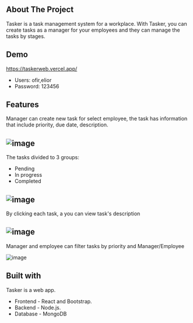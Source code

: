 ## About The Project
Tasker is a task management system for a workplace.
With Tasker, you can create tasks as a manager for your employees and they can manage the tasks by stages.

## Demo
https://taskerweb.vercel.app/

* Users: ofir,elior
* Password: 123456

## Features

Manager can create new task for select employee, the task has information that include priority, due date, description.

![image](https://github.com/elior99/Tasker/assets/46793021/56600018-0e74-468d-bf9f-da84b55193a7)
-


The tasks divided to 3 groups:
* Pending 
* In progress
* Completed


![image](https://github.com/elior99/Tasker/assets/46793021/3897fc9c-ef1e-4626-9f6a-c9e8118afa1d)
-

By clicking each task, a you can view task's description

![image](https://github.com/elior99/Tasker/assets/46793021/61708aa0-c884-4a79-8c9f-f2945e7c7a50)
-


Manager and employee can filter tasks by priority and Manager/Employee

![image](https://github.com/elior99/Tasker/assets/46793021/766ff35d-a0c2-4c8e-b514-2fa0101f7d1c)



## Built with
Tasker is a web app.
* Frontend - React and Bootstrap.
* Backend - Node.js.
* Database - MongoDB
